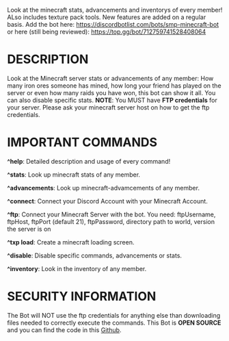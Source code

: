 Look at the minecraft stats, advancements and inventorys of every member! ALso includes texture pack tools. New features are added on a regular basis.
Add the bot here: https://discordbotlist.com/bots/smp-minecraft-bot or here (still being reviewed): https://top.gg/bot/712759741528408064

# DESCRIPTION
Look at the Minecraft server stats or advancements of any member: How many iron ores someone has mined, how long your friend has played on the server or even how many raids you have won, this bot can show it all. You can also disable specific stats.
**NOTE**: You MUST have **FTP credentials** for your server. Please ask your minecraft server host on how to get the ftp credentials.

# IMPORTANT COMMANDS
**^help**: Detailed description and usage of every command!

**^stats**: Look up minecraft stats of any member.

**^advancements**: Look up minecraft-advamcements of any member.

**^connect**: Connect your Discord Account with your Minecraft Account.

**^ftp**: Connect your Minecraft Server with the bot. You need: ftpUsername, ftpHost, ftpPort (default 21), ftpPassword, directory path to world, version the server is on

**^txp load**: Create a minecraft loading screen.

**^disable**: Disable specific commands, advancements or stats.

**^inventory**: Look in the inventory of any member.

# SECURITY INFORMATION
The Bot will NOT use the ftp credentials for anything else than downloading files needed to correctly execute the commands. This Bot is **OPEN SOURCE** and you can find the code in this [Github](https://github.com/Lianecx/Smp-Minecraft-Bot).
